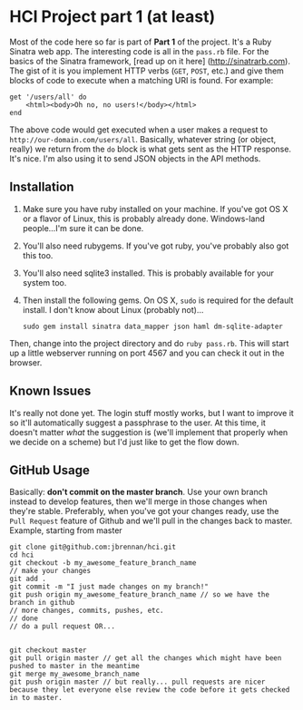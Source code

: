 HCI Project part 1 (at least)
===

Most of the code here so far is part of **Part 1** of the project. It's a Ruby Sinatra web app. The interesting code is all in the `pass.rb` file. For the basics of the Sinatra framework, [read up on it here] (http://sinatrarb.com). The gist of it is you implement HTTP verbs (`GET`, `POST`, etc.) and give them blocks of code to execute when a matching URI is found. For example:

    get '/users/all' do
    	<html><body>Oh no, no users!</body></html>
    end
    
The above code would get executed when a user makes a request to `http://our-domain.com/users/all`. Basically, whatever string (or object, really) we return from the `do` block is what gets sent as the HTTP response. It's nice. I'm also using it to send JSON objects in the API methods.

Installation
------------

1. Make sure you have ruby installed on your machine. If you've got OS X or a flavor of Linux, this is probably already done. Windows-land people...I'm sure it can be done.
2. You'll also need rubygems. If you've got ruby, you've probably also got this too.
3. You'll also need sqlite3 installed. This is probably available for your system too.
4. Then install the following gems. On OS X, `sudo` is required for the default install. I don't know about Linux (probably not)...
	
	`sudo gem install sinatra data_mapper json haml dm-sqlite-adapter`

Then, change into the project directory and do `ruby pass.rb`. This will start up a little webserver running on port 4567 and you can check it out in the browser.


Known Issues
------------

It's really not done yet. The login stuff mostly works, but I want to improve it so it'll automatically suggest a passphrase to the user. At this time, it doesn't matter *what* the suggestion is (we'll implement that properly when we decide on a scheme) but I'd just like to get the flow down.

GitHub Usage
------------

Basically: **don't commit on the master branch**. Use your own branch instead to develop features, then we'll merge in those changes when they're stable. Preferably, when you've got your changes ready, use the `Pull Request` feature of Github and we'll pull in the changes back to master. Example, starting from master

	git clone git@github.com:jbrennan/hci.git
	cd hci
	git checkout -b my_awesome_feature_branch_name
	// make your changes
	git add .
	git commit -m "I just made changes on my branch!"
	git push origin my_awesome_feature_branch_name // so we have the branch in github
	// more changes, commits, pushes, etc.
	// done
	// do a pull request OR...
	
	
	git checkout master
	git pull origin master // get all the changes which might have been pushed to master in the meantime
	git merge my_awesome_branch_name
	git push origin master // but really... pull requests are nicer because they let everyone else review the code before it gets checked in to master.
	